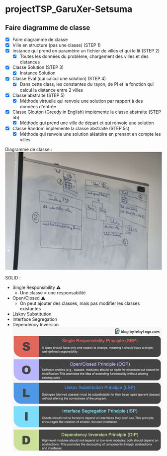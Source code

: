 # projectTSP_GaruXer-Setsuma

## Faire diagramme de classe
* [X] Faire diagramme de classe
* [X] Ville en structure (pas une classe) (STEP 1)
* [X] Instance qui prend en paramètre un fichier de villes et qui le lit (STEP 2)
  * [X] Toutes les données du problème, chargement des villes et des distances
* [X] Classe Solution (STEP 3)
  * [X] Instance Solution
* [X] Classe Eval (qui calcul une solution) (STEP 4)
  * [X] Dans cette class, les constantes du rayon, de PI et la fonction qui calcul la distance entre 2 villes
* [X] Classe abstraite (STEP 5)
  * [X] Méthode virtuelle qui renvoie une solution par rapport à des données d'entrée 
* [X] Classe Glouton (Greedy in English) implémente la classe abstraite (STEP 5b)
  * [X] Méthode qui prend une ville de départ et qui renvoie une solution 
* [X] Classe Random implémente la classe abstraite (STEP 5c)
  * [X] Méthode qui renvoie une solution aléatoire en prenant en compte les villes

Diagramme de classe : 
![img.png](assets/diag-class.jpg)

SOLID : 
* Single Responsibility :warning:
  * Une classe = une responsabilité 
* Open/Closed :warning:
  * On peut ajouter des classes, mais pas modifier les classes existantes
* Liskov Substitution
* Interface Segregation
* Dependency Inversion
![img.png](assets/img.png)